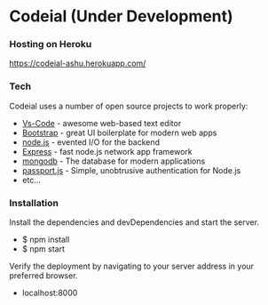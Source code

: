 # Codeial (Under Development)

### Hosting on Heroku
https://codeial-ashu.herokuapp.com/

### Tech

Codeial uses a number of open source projects to work properly:

* [Vs-Code](https://code.visualstudio.com/) - awesome web-based text editor
* [Bootstrap](https://getbootstrap.com) - great UI boilerplate for modern web apps
* [node.js](https://nodejs.org/) - evented I/O for the backend
* [Express](https://expressjs.com/) - fast node.js network app framework 
* [mongodb](https://www.mongodb.com) - The database for modern applications
* [passport.js](https://passportjs.org) - Simple, unobtrusive authentication for Node.js 
* etc...


### Installation

Install the dependencies and devDependencies and start the server.
* $ npm install 
* $ npm start

Verify the deployment by navigating to your server address in your preferred browser.
* localhost:8000
